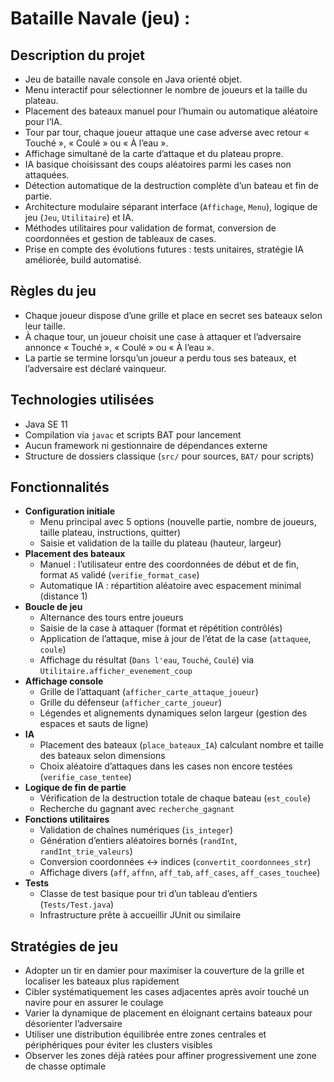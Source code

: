 # Bataille Navale (jeu) :

## Description du projet
- Jeu de bataille navale console en Java orienté objet.
- Menu interactif pour sélectionner le nombre de joueurs et la taille du plateau.
- Placement des bateaux manuel pour l’humain ou automatique aléatoire pour l’IA.
- Tour par tour, chaque joueur attaque une case adverse avec retour « Touché », « Coulé » ou « À l’eau ».
- Affichage simultané de la carte d’attaque et du plateau propre.
- IA basique choisissant des coups aléatoires parmi les cases non attaquées.
- Détection automatique de la destruction complète d’un bateau et fin de partie.
- Architecture modulaire séparant interface (`Affichage`, `Menu`), logique de jeu (`Jeu`, `Utilitaire`) et IA.
- Méthodes utilitaires pour validation de format, conversion de coordonnées et gestion de tableaux de cases.
- Prise en compte des évolutions futures : tests unitaires, stratégie IA améliorée, build automatisé.

## Règles du jeu
- Chaque joueur dispose d’une grille et place en secret ses bateaux selon leur taille.
- À chaque tour, un joueur choisit une case à attaquer et l’adversaire annonce « Touché », « Coulé » ou « À l’eau ».
- La partie se termine lorsqu’un joueur a perdu tous ses bateaux, et l’adversaire est déclaré vainqueur.

## Technologies utilisées
- Java SE 11
- Compilation via `javac` et scripts BAT pour lancement
- Aucun framework ni gestionnaire de dépendances externe
- Structure de dossiers classique (`src/` pour sources, `BAT/` pour scripts)

## Fonctionnalités
- **Configuration initiale**
  - Menu principal avec 5 options (nouvelle partie, nombre de joueurs, taille plateau, instructions, quitter)
  - Saisie et validation de la taille du plateau (hauteur, largeur)
- **Placement des bateaux**
  - Manuel : l’utilisateur entre des coordonnées de début et de fin, format `A5` validé (`verifie_format_case`)
  - Automatique IA : répartition aléatoire avec espacement minimal (distance 1)
- **Boucle de jeu**
  - Alternance des tours entre joueurs
  - Saisie de la case à attaquer (format et répétition contrôlés)
  - Application de l’attaque, mise à jour de l’état de la case (`attaquee`, `coule`)
  - Affichage du résultat (`Dans l'eau`, `Touché`, `Coulé`) via `Utilitaire.afficher_evenement_coup`
- **Affichage console**
  - Grille de l’attaquant (`afficher_carte_attaque_joueur`)
  - Grille du défenseur (`afficher_carte_joueur`)
  - Légendes et alignements dynamiques selon largeur (gestion des espaces et sauts de ligne)
- **IA**
  - Placement des bateaux (`place_bateaux_IA`) calculant nombre et taille des bateaux selon dimensions
  - Choix aléatoire d’attaques dans les cases non encore testées (`verifie_case_tentee`)
- **Logique de fin de partie**
  - Vérification de la destruction totale de chaque bateau (`est_coule`)
  - Recherche du gagnant avec `recherche_gagnant`
- **Fonctions utilitaires**
  - Validation de chaînes numériques (`is_integer`)
  - Génération d’entiers aléatoires bornés (`randInt`, `randInt_trie_valeurs`)
  - Conversion coordonnées ↔ indices (`convertit_coordonnees_str`)
  - Affichage divers (`aff`, `affnn`, `aff_tab`, `aff_cases`, `aff_cases_touchee`)
- **Tests**
  - Classe de test basique pour tri d’un tableau d’entiers (`Tests/Test.java`)
  - Infrastructure prête à accueillir JUnit ou similaire

## Stratégies de jeu
- Adopter un tir en damier pour maximiser la couverture de la grille et localiser les bateaux plus rapidement
- Cibler systématiquement les cases adjacentes après avoir touché un navire pour en assurer le coulage
- Varier la dynamique de placement en éloignant certains bateaux pour désorienter l’adversaire
- Utiliser une distribution équilibrée entre zones centrales et périphériques pour éviter les clusters visibles
- Observer les zones déjà ratées pour affiner progressivement une zone de chasse optimale
